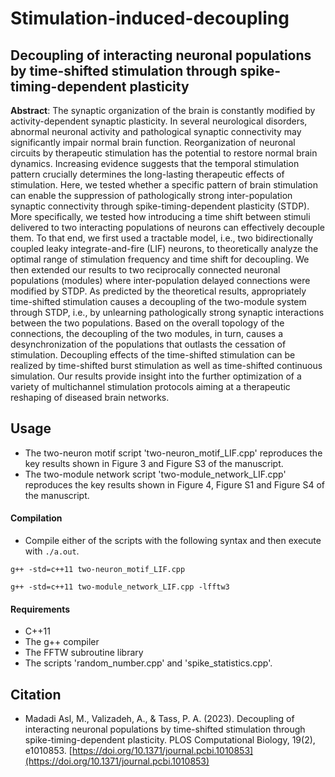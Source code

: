 # Stimulation-induced-decoupling

## Decoupling of interacting neuronal populations by time-shifted stimulation through spike-timing-dependent plasticity

**Abstract**: ‎The synaptic organization of the brain is constantly modified by activity-dependent synaptic plasticity‎. ‎In several neurological disorders‎, ‎abnormal neuronal activity and pathological synaptic connectivity may significantly impair normal brain function‎. ‎Reorganization of neuronal circuits by therapeutic stimulation has the potential to restore normal brain dynamics‎. ‎Increasing evidence suggests that the temporal stimulation pattern crucially determines the long-lasting therapeutic effects of stimulation‎. ‎Here‎, ‎we tested whether a specific pattern of brain stimulation can enable the suppression of pathologically strong inter-population synaptic connectivity through spike-timing-dependent plasticity (STDP)‎. ‎More specifically‎, ‎we tested how introducing a time shift between stimuli delivered to two interacting populations of neurons can effectively decouple them‎. ‎To that end‎, ‎we first used a tractable model‎, ‎i.e.‎, ‎two bidirectionally coupled leaky integrate-and-fire (LIF) neurons‎, ‎to theoretically analyze the optimal range of stimulation frequency and time shift for decoupling‎.  ‎We then extended our results to two reciprocally connected neuronal populations (modules) where inter-population delayed connections were modified by STDP‎. ‎As predicted by the theoretical results‎, ‎appropriately time-shifted stimulation causes a decoupling of the two-module system through STDP‎, ‎i.e.‎, ‎by unlearning pathologically strong synaptic interactions between the two populations‎. ‎Based on the overall topology of the connections‎, ‎the decoupling of the two modules‎, ‎in turn‎, ‎causes a desynchronization of the populations that outlasts the cessation of stimulation‎. ‎Decoupling effects of the time-shifted stimulation can be realized by time-shifted burst stimulation as well as time-shifted continuous simulation‎. ‎Our results provide insight into the further optimization of a variety of multichannel stimulation protocols aiming at a therapeutic reshaping of diseased brain networks‎.

## Usage

- The two-neuron motif script 'two-neuron_motif_LIF.cpp' reproduces the key results shown in Figure 3 and Figure S3 of the manuscript.
- The two-module network script 'two-module_network_LIF.cpp' reproduces the key results shown in Figure 4, Figure S1 and Figure S4 of the manuscript.

#### Compilation

- Compile either of the scripts with the following syntax and then execute with `./a.out`.

```
g++ -std=c++11 two-neuron_motif_LIF.cpp
```
```
g++ -std=c++11 two-module_network_LIF.cpp -lfftw3
```
#### Requirements

- C++11
- The g++ compiler
- The FFTW subroutine library
- The scripts 'random_number.cpp' and 'spike_statistics.cpp'.

## Citation

- Madadi Asl, M., Valizadeh, A., & Tass, P. A. (2023). Decoupling of interacting neuronal populations by time-shifted stimulation through spike-timing-dependent plasticity. PLOS Computational Biology, 19(2), e1010853. [https://doi.org/10.1371/journal.pcbi.1010853](https://doi.org/10.1371/journal.pcbi.1010853)


